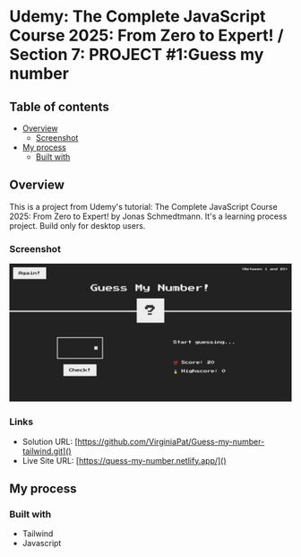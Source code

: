# Udemy: The Complete JavaScript Course 2025: From Zero to Expert! / Section 7: PROJECT #1:Guess my number

## Table of contents

- [Overview](#overview)
  - [Screenshot](#screenshot)
- [My process](#my-process)
  - [Built with](#built-with)

## Overview

This is a project from Udemy's tutorial: The Complete JavaScript Course 2025: From Zero to Expert! by Jonas Schmedtmann. It's a learning process project. Build only for desktop users.

### Screenshot

![Screenshot](./Screenshot.png)

### Links

- Solution URL: [https://github.com/VirginiaPat/Guess-my-number-tailwind.git]()
- Live Site URL: [https://quess-my-number.netlify.app/]()

## My process

### Built with

- Tailwind
- Javascript
